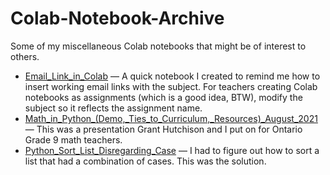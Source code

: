 # Colab-Notebook-Archive

Some of my miscellaneous Colab notebooks that might be of interest to others.

* [Email_Link_in_Colab](https://github.com/pbeens/Colab-Notebook-Archive/blob/main/Email_Link_in_Colab.ipynb) — A quick notebook I created to remind me how to insert working email links with the subject. For teachers creating Colab notebooks as assignments (which is a good idea, BTW), modify the subject so it reflects the assignment name.
* [Math_in_Python_(Demo,_Ties_to_Curriculum,_Resources)_August_2021](https://github.com/pbeens/Colab-Notebook-Archive/blob/main/Math_in_Python_(Demo%2C_Ties_to_Curriculum%2C_Resources)_August_2021.ipynb) — This was a presentation Grant Hutchison and I put on for Ontario Grade 9 math teachers.
* [Python_Sort_List_Disregarding_Case](https://github.com/pbeens/Colab-Notebook-Archive/blob/main/Python_Sort_List_Disregarding_Case.ipynb) — I had to figure out how to sort a list that had a combination of cases. This was the solution.
